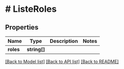 # # ListeRoles

## Properties

Name | Type | Description | Notes
------------ | ------------- | ------------- | -------------
**roles** | **string[]** |  |

[[Back to Model list]](../../README.md#models) [[Back to API list]](../../README.md#endpoints) [[Back to README]](../../README.md)
